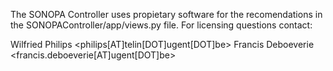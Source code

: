 The SONOPA Controller uses propietary software for the recomendations in the SONOPAController/app/views.py file. For licensing questions contact:

Wilfried Philips <philips[AT]telin[DOT]ugent[DOT]be>
Francis Deboeverie <francis.deboeverie[AT]ugent[DOT]be>